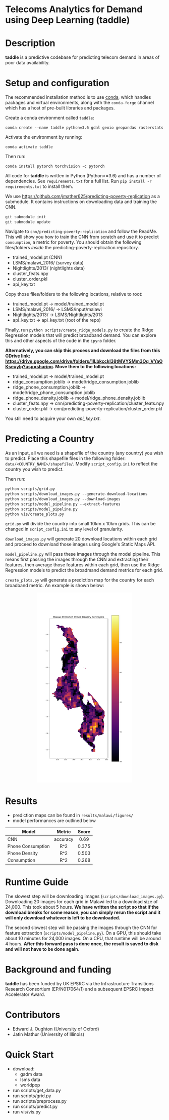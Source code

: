 Telecoms Analytics for Demand using Deep Learning (taddle)
===========================================

Description
===========
**taddle** is a predictive codebase for predicting telecom demand in areas of poor data
availability.


Setup and configuration
=======================

The recommended installation method is to use [conda](http://conda.pydata.org/miniconda.html),
which handles packages and virtual environments,
along with the `conda-forge` channel which has a host of pre-built libraries and packages.

Create a conda environment called `taddle`:

    conda create --name taddle python=3.6 gdal geoio geopandas rasterstats

Activate the environment by running:

    conda activate taddle

Then run:

    conda install pytorch torchvision -c pytorch

All code for **taddle** is written in Python (Python>=3.6) and has a number of dependencies.
See `requirements.txt` for a full list. Run `pip install -r requirements.txt` to install them.

We use https://github.com/jmather625/predicting-poverty-replication as a submodule. It contains instructions on downloading data and training the CNN.

    git submodule init
    git submodule update

Navigate to `cnn/predicting-poverty-replication` and follow the ReadMe. This will show you how to train the CNN from scratch and use it to predict `consumption`, a metric for poverty. You should obtain the following files/folders *inside* the predicting-poverty-replication repository.
- trained_model.pt (CNN)
- LSMS/malawi_2016/ (survey data)
- Nightlights/2013/ (nightlights data)
- cluster_feats.npy
- cluster_order.pkl
- api_key.txt

Copy those files/folders to the following locations, relative to root:
- trained_model.pt -> model/trained_model.pt
- LSMS/malawi_2016/ -> LSMS/input/malawi
- Nightlights/2013/ -> LSMS/Nightlights/2013
- api_key.txt -> api_key.txt (root of the repo)

Finally, run `python scripts/create_ridge_models.py` to create the Ridge Regression models that will predict broadband demand. You can explore this and other aspects of the code in the `ipynb` folder.

**Alternatively, you can skip this process and download the files from this GDrive link: https://drive.google.com/drive/folders/1ILbkcckl38tMVYSMm3Oq_VYaOKseuyIp?usp=sharing. Move them to the following locations:**
- trained_model.pt -> model/trained_model.pt
- ridge_consumption.joblib -> model/ridge_consumption.joblib
- ridge_phone_consumption.joblib -> model/ridge_phone_consumption.joblib
- ridge_phone_density.joblib -> model/ridge_phone_density.joblib
- cluster_feats.npy -> cnn/predicting-poverty-replication/cluster_feats.npy
- cluster_order.pkl -> cnn/predicting-poverty-replication/cluster_order.pkl

You still need to acquire your own *api_key.txt*.

Predicting a Country
=======================
As an input, all we need is a shapefile of the country (any country) you wish to predict. Place this shapefile files in the following folder:  `data/<COUNTRY_NAME>/shapefile/`. Modify `script_config.ini` to reflect the country you wish to predict.

Then run:

    python scripts/grid.py
    python scripts/download_images.py --generate-download-locations
    python scripts/download_images.py --download-images
    python scripts/model_pipeline.py --extract-features
    python scripts/model_pipeline.py
    python vis/create_plots.py

`grid.py` will divide the country into small 10km x 10km grids. This can be changed in `script_config.ini` to any level of granularity.

`download_images.py` will generate 20 download locations within each grid and proceed to download those images using Google's Static Maps API.

`model_pipeline.py` will pass these images through the model pipeline. This means first passing the images through the CNN and extracting their features, then average those features within each grid, then use the Ridge Regression models to predict the broadmand demand metrics for each grid.

`create_plots.py` will generate a prediction map for the country for each broadband metric. An example is shown below:

<p align="center">
  <img src="results/malawi/figures/predicted_phone_density_per_capita.png" width="300" height="600">
</p>

Results
======================
- prediction maps can be found in `results/malawi/figures/`
- model performances are outlined below

| Model              |  Metric       | Score     |
| ------------------ |:-------------:| :-------: |
| CNN                | accuracy      |   0.69    |
| Phone Consumption  | R^2           |   0.375   |
| Phone Density      | R^2           |   0.503   |
| Consumption        | R^2           |   0.268   |


Runtime Guide
======================
The slowest step will be downloading images (`scripts/download_images.py`). Downloading 20 images for each grid in Malawi led to a download size of 24,000. This took about 5 hours. **We have written the script so that if the download breaks for some reason, you can simply rerun the script and it will only download whatever is left to be downloaded.**

The second slowest step will be passing the images through the CNN for feature extraction (`scripts/model_pipeline.py`). On a GPU, this should take about 10 minutes for 24,000 images. On a CPU, that runtime will be around 4 hours. **After this forward pass is done once, the result is saved to disk and will not have to be done again.**


Background and funding
======================

**taddle** has been funded by UK EPSRC via the Infrastructure Transitions Research
Consortium (EP/N017064/1) and a subsequent EPSRC Impact Accelerator Award.

Contributors
============
- Edward J. Oughton (University of Oxford)
- Jatin Mathur (University of Illinois)

Quick Start
===========
- download:
    - gadm data
    - lsms data
    - worldpop
- run scripts/get_data.py
- run scripts/grid.py
- run scripts/preprocess.py
- run scripts/predict.py
- run vis/vis.py
